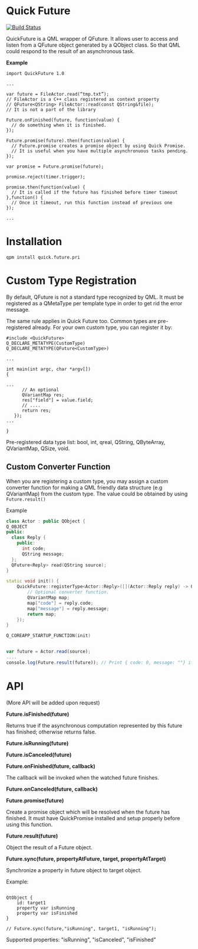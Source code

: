 Quick Future
============
[![Build Status](https://travis-ci.org/benlau/quickfuture.svg?branch=master)](https://travis-ci.org/benlau/quickfuture)

QuickFuture is a QML wrapper of QFuture. It allows user to access and listen from a QFuture object generated by a QObject class. So that QML could respond to the result of an asynchronous task.

**Example**

```
import QuickFuture 1.0

...

var future = FileActor.read(“tmp.txt”);
// FileActor is a C++ class registered as context property
// QFuture<QString> FileActor::read(const QString&file);
// It is not a part of the library

Future.onFinished(future, function(value) {
  // do something when it is finished.
});

Future.promise(future).then(function(value) {
  // Future.promise creates a promise object by using Quick Promise.
  // It is useful when you have multiple asynchronuous tasks pending.
});

var promise = Future.promise(future);

promise.reject(timer.trigger);

promise.then(function(value) {
  // It is called if the future has finished before timer timeout
},function() {
  // Once it timeout, run this function instead of previous one
});

...

```

Installation
============

    qpm install quick.future.pri


Custom Type Registration
========================

By default, QFuture<T> is not a standard type recognized by QML.
It must be registered as a QMetaType per template type in order to get rid the error message.

The same rule applies in Quick Future too.
Common types are pre-registered already.
For your own custom type, you can register it by:

```
#include <QuickFuture>
Q_DECLARE_METATYPE(CustomType)
Q_DECLARE_METATYPE(QFuture<CustomType>)

...

int main(int argc, char *argv[])
{

...
      // An optional
      QVariantMap res;
      res["field"] = value.field;
      // ....
      return res;
   });
...

}
```

Pre-registered data type list: bool, int, qreal, QString, QByteArray, QVariantMap, QSize, void.

Custom Converter Function
-------------------------

When you are registering a custom type, you may assign a custom converter function for making a QML friendly data structure (e.g QVariantMap) from the custom type. The value could be obtained by using `Future.result()`

Example

```c++
class Actor : public QObject {
Q_OBJECT
public:
  class Reply {
    public:
      int code;
      QString message;
  };
  QFuture<Reply> read(QString source);
}

static void init() {
    QuickFuture::registerType<Actor::Reply>([](Actor::Reply reply) -> QVariant {
        // Optional converter function.
        QVariantMap map;
        map["code"] = reply.code;
        map["message"] = reply.message;
        return map;
    });
}

Q_COREAPP_STARTUP_FUNCTION(init)
```

```QML

var future = Actor.read(source);
....
console.log(Future.result(future)); // Print { code: 0, message: ""} if the reply is empty
```


API
===

(More API will be added upon request)

**Future.isFinished(future)**

Returns true if the asynchronous computation represented by this future has finished; otherwise returns false.

**Future.isRunning(future)**

**Future.isCanceled(future)**

**Future.onFinished(future, callback)**

The callback will be invoked when the watched future finishes.

**Future.onCanceled(future, callback)**

**Future.promise(future)**

Create a promise object which will be resolved when the future has finished. It must have QuickPromise installed and setup properly before using this function.

**Future.result(future)**

Object the result of a Future object.

**Future.sync(future, propertyAtFuture, target, propertyAtTarget)**

Synchronize a property in future object to target object.

Example:
```

QtObject {
    id: target1
    property var isRunning
    property var isFinished
}

// Future.sync(future,"isRunning", target1, "isRunning");
```

Supported properties: "isRunning", "isCanceled", "isFinished"

